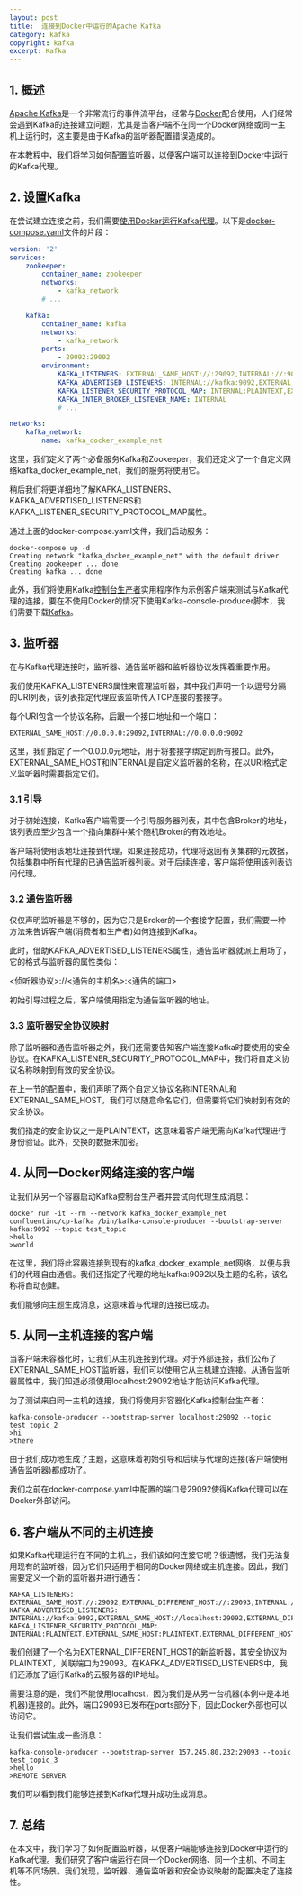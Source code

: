 ```yaml
---
layout: post
title:  连接到Docker中运行的Apache Kafka
category: kafka
copyright: kafka
excerpt: Kafka
---
```


## 1. 概述

[Apache Kafka](https://kafka.apache.org/)是一个非常流行的事件流平台，经常与[Docker](https://www.docker.com/)配合使用，人们经常会遇到Kafka的连接建立问题，尤其是当客户端不在同一个Docker网络或同一主机上运行时，这主要是由于Kafka的监听器配置错误造成的。

在本教程中，我们将学习如何配置监听器，以便客户端可以连接到Docker中运行的Kafka代理。

## 2. 设置Kafka

在尝试建立连接之前，我们需要[使用Docker运行Kafka代理](https://www.baeldung.com/ops/kafka-docker-setup)。以下是[docker-compose.yaml](https://www.baeldung.com/ops/docker-compose)文件的片段：

```yaml
version: '2'
services:
    zookeeper:
        container_name: zookeeper
        networks:
            - kafka_network
        # ...

    kafka:
        container_name: kafka
        networks:
            - kafka_network
        ports:
            - 29092:29092
        environment:
            KAFKA_LISTENERS: EXTERNAL_SAME_HOST://:29092,INTERNAL://:9092
            KAFKA_ADVERTISED_LISTENERS: INTERNAL://kafka:9092,EXTERNAL_SAME_HOST://localhost:29092
            KAFKA_LISTENER_SECURITY_PROTOCOL_MAP: INTERNAL:PLAINTEXT,EXTERNAL_SAME_HOST:PLAINTEXT
            KAFKA_INTER_BROKER_LISTENER_NAME: INTERNAL
            # ... 

networks:
    kafka_network:
        name: kafka_docker_example_net
```

这里，我们定义了两个必备服务Kafka和Zookeeper，我们还定义了一个自定义网络kafka_docker_example_net，我们的服务将使用它。

稍后我们将更详细地了解KAFKA_LISTENERS、KAFKA_ADVERTISED_LISTENERS和KAFKA_LISTENER_SECURITY_PROTOCOL_MAP属性。

通过上面的docker-compose.yaml文件，我们启动服务：

```shell
docker-compose up -d
Creating network "kafka_docker_example_net" with the default driver
Creating zookeeper ... done
Creating kafka ... done
```

此外，我们将使用Kafka[控制台生产者](https://kafka-tutorials.confluent.io/kafka-console-consumer-producer-basics/kafka.html)实用程序作为示例客户端来测试与Kafka代理的连接，要在不使用Docker的情况下使用Kafka-console-producer脚本，我们需要下载[Kafka](https://kafka.apache.org/downloads)。

## 3. 监听器

在与Kafka代理连接时，监听器、通告监听器和监听器协议发挥着重要作用。

我们使用KAFKA_LISTENERS属性来管理监听器，其中我们声明一个以逗号分隔的URI列表，该列表指定代理应该监听传入TCP连接的套接字。

每个URI包含一个协议名称，后跟一个接口地址和一个端口：

```text
EXTERNAL_SAME_HOST://0.0.0.0:29092,INTERNAL://0.0.0.0:9092
```

这里，我们指定了一个0.0.0.0元地址，用于将套接字绑定到所有接口。此外，EXTERNAL_SAME_HOST和INTERNAL是自定义监听器的名称，在以URI格式定义监听器时需要指定它们。

### 3.1 引导

对于初始连接，Kafka客户端需要一个引导服务器列表，其中包含Broker的地址，该列表应至少包含一个指向集群中某个随机Broker的有效地址。

客户端将使用该地址连接到代理，如果连接成功，代理将返回有关集群的元数据，包括集群中所有代理的已通告监听器列表。对于后续连接，客户端将使用该列表访问代理。

### 3.2 通告监听器

仅仅声明监听器是不够的，因为它只是Broker的一个套接字配置，我们需要一种方法来告诉客户端(消费者和生产者)如何连接到Kafka。

此时，借助KAFKA_ADVERTISED_LISTENERS属性，通告监听器就派上用场了，它的格式与监听器的属性类似：

<侦听器协议\>://<通告的主机名\>:<通告的端口\>

初始引导过程之后，客户端使用指定为通告监听器的地址。

### 3.3 监听器安全协议映射

除了监听器和通告监听器之外，我们还需要告知客户端连接Kafka时要使用的安全协议。在KAFKA_LISTENER_SECURITY_PROTOCOL_MAP中，我们将自定义协议名称映射到有效的安全协议。

在上一节的配置中，我们声明了两个自定义协议名称INTERNAL和EXTERNAL_SAME_HOST，我们可以随意命名它们，但需要将它们映射到有效的安全协议。

我们指定的安全协议之一是PLAINTEXT，这意味着客户端无需向Kafka代理进行身份验证。此外，交换的数据未加密。

## 4. 从同一Docker网络连接的客户端

让我们从另一个容器启动Kafka控制台生产者并尝试向代理生成消息：

```shell
docker run -it --rm --network kafka_docker_example_net confluentinc/cp-kafka /bin/kafka-console-producer --bootstrap-server kafka:9092 --topic test_topic
>hello
>world
```

在这里，我们将此容器连接到现有的kafka_docker_example_net网络，以便与我们的代理自由通信。我们还指定了代理的地址kafka:9092以及主题的名称，该名称将自动创建。

我们能够向主题生成消息，这意味着与代理的连接已成功。

## 5. 从同一主机连接的客户端

当客户端未容器化时，让我们从主机连接到代理。对于外部连接，我们公布了EXTERNAL_SAME_HOST监听器，我们可以使用它从主机建立连接。从通告监听器属性中，我们知道必须使用localhost:29092地址才能访问Kafka代理。

为了测试来自同一主机的连接，我们将使用非容器化Kafka控制台生产者：

```shell
kafka-console-producer --bootstrap-server localhost:29092 --topic test_topic_2
>hi
>there
```

由于我们成功地生成了主题，这意味着初始引导和后续与代理的连接(客户端使用通告监听器)都成功了。

我们之前在docker-compose.yaml中配置的端口号29092使得Kafka代理可以在Docker外部访问。

## 6. 客户端从不同的主机连接

如果Kafka代理运行在不同的主机上，我们该如何连接它呢？很遗憾，我们无法复用现有的监听器，因为它们只适用于相同的Docker网络或主机连接。因此，我们需要定义一个新的监听器并进行通告：

```shell
KAFKA_LISTENERS: EXTERNAL_SAME_HOST://:29092,EXTERNAL_DIFFERENT_HOST://:29093,INTERNAL://:9092
KAFKA_ADVERTISED_LISTENERS: INTERNAL://kafka:9092,EXTERNAL_SAME_HOST://localhost:29092,EXTERNAL_DIFFERENT_HOST://157.245.80.232:29093
KAFKA_LISTENER_SECURITY_PROTOCOL_MAP: INTERNAL:PLAINTEXT,EXTERNAL_SAME_HOST:PLAINTEXT,EXTERNAL_DIFFERENT_HOST:PLAINTEXT
```

我们创建了一个名为EXTERNAL_DIFFERENT_HOST的新监听器，其安全协议为PLAINTEXT，关联端口为29093。在KAFKA_ADVERTISED_LISTENERS中，我们还添加了运行Kafka的云服务器的IP地址。

需要注意的是，我们不能使用localhost，因为我们是从另一台机器(本例中是本地机器)连接的。此外，端口29093已发布在ports部分下，因此Docker外部也可以访问它。

让我们尝试生成一些消息：

```shell
kafka-console-producer --bootstrap-server 157.245.80.232:29093 --topic test_topic_3
>hello
>REMOTE SERVER
```

我们可以看到我们能够连接到Kafka代理并成功生成消息。

## 7. 总结

在本文中，我们学习了如何配置监听器，以便客户端能够连接到Docker中运行的Kafka代理。我们研究了客户端运行在同一个Docker网络、同一个主机、不同主机等不同场景。我们发现，监听器、通告监听器和安全协议映射的配置决定了连接性。